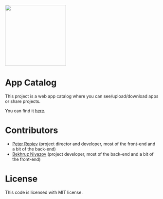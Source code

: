 <img src="https://i.imgur.com/Agy35mN.png" width="200">

# App Catalog
This project is a web app catalog where you can see/upload/download apps or share projects.

You can find it <a target="_blank" href="https://ac2d0.herokuapp.com/">here</a>.
# Contributors
- [Peter Repiev](https://github.com/Potriashka) (project director and developer, most of the front-end and a bit of the back-end)
- [Bekhruz Niyazov](https://github.com/BekhruzSNiyazov) (project developer, most of the back-end and a bit of the front-end)
# License
This code is licensed with MIT license.
